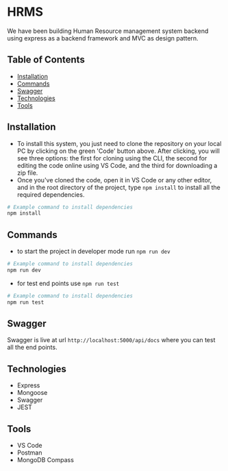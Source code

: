 # HRMS

We have been building Human Resource management system backend using express as a backend framework and MVC as design pattern.

## Table of Contents

- [Installation](#installation)
- [Commands](#commands)
- [Swagger](#swagger)
- [Technologies](#technologies)
- [Tools](#tools)

## Installation

- To install this system, you just need to clone the repository on your local PC by clicking on the green 'Code' button above. After clicking, you will see three options: the first for cloning using the CLI, the second for editing the code online using VS Code, and the third for downloading a zip file.
- Once you've cloned the code, open it in VS Code or any other editor, and in the root directory of the project, type `npm install` to install all the required dependencies.

```bash
# Example command to install dependencies
npm install
```
## Commands

- to start the project in developer mode run `npm run dev`

```bash
# Example command to install dependencies
npm run dev
```

- for test end points use `npm run test`

```bash
# Example command to install dependencies
npm run test
```

## Swagger

Swagger is live at url `http://localhost:5000/api/docs` where you can test all the end points.

## Technologies

- Express
- Mongoose
- Swagger
- JEST

## Tools

- VS Code
- Postman
- MongoDB Compass




